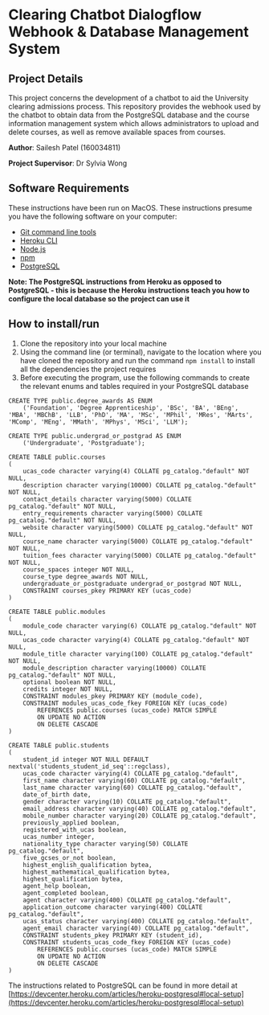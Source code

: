 # Clearing Chatbot Dialogflow Webhook & Database Management System

## Project Details
This project concerns the development of a chatbot to aid the University clearing admissions process. This repository provides the webhook used by the chatbot to obtain data from the PostgreSQL database and the course information management system which allows administrators to upload and delete courses, as well as remove available spaces from courses. 

**Author**: Sailesh Patel (160034811)

**Project Supervisor**: Dr Sylvia Wong

## Software Requirements
These instructions have been run on MacOS.
These instructions presume you have the following software on your computer:
* [Git command line tools](https://www.atlassian.com/git/tutorials/install-git)
* [Heroku CLI](https://devcenter.heroku.com/articles/heroku-cli)
* [Node.js](https://nodejs.org/en/)
* [npm](https://www.npmjs.com/get-npm)
* [PostgreSQL](https://devcenter.heroku.com/articles/heroku-postgresql#local-setup)

**Note: The PostgreSQL instructions from Heroku as opposed to PostgreSQL - this is because the Heroku instructions teach you how to configure the local database so the project can use it**


## How to install/run
1. Clone the repository into your local machine
2. Using the command line (or terminal), navigate to the location where you have cloned the repository and run the command `npm install` to install all the dependencies the project requires
3. Before executing the program, use the following commands to create the relevant enums and tables required in your PostgreSQL database

```
CREATE TYPE public.degree_awards AS ENUM
    ('Foundation', 'Degree Apprenticeship', 'BSc', 'BA', 'BEng', 'MBA', 'MBChB', 'LLB', 'PhD', 'MA', 'MSc', 'MPhil', 'MRes', 'MArts', 'MComp', 'MEng', 'MMath', 'MPhys', 'MSci', 'LLM');
```

```
CREATE TYPE public.undergrad_or_postgrad AS ENUM
    ('Undergraduate', 'Postgraduate');
```

```
CREATE TABLE public.courses
(
    ucas_code character varying(4) COLLATE pg_catalog."default" NOT NULL,
    description character varying(10000) COLLATE pg_catalog."default" NOT NULL,
    contact_details character varying(5000) COLLATE pg_catalog."default" NOT NULL,
    entry_requirements character varying(5000) COLLATE pg_catalog."default" NOT NULL,
    website character varying(5000) COLLATE pg_catalog."default" NOT NULL,
    course_name character varying(5000) COLLATE pg_catalog."default" NOT NULL,
    tuition_fees character varying(5000) COLLATE pg_catalog."default" NOT NULL,
    course_spaces integer NOT NULL,
    course_type degree_awards NOT NULL,
    undergraduate_or_postgraduate undergrad_or_postgrad NOT NULL,
    CONSTRAINT courses_pkey PRIMARY KEY (ucas_code)
)
```


```
CREATE TABLE public.modules
(
    module_code character varying(6) COLLATE pg_catalog."default" NOT NULL,
    ucas_code character varying(4) COLLATE pg_catalog."default" NOT NULL,
    module_title character varying(100) COLLATE pg_catalog."default" NOT NULL,
    module_description character varying(10000) COLLATE pg_catalog."default" NOT NULL,
    optional boolean NOT NULL,
    credits integer NOT NULL,
    CONSTRAINT modules_pkey PRIMARY KEY (module_code),
    CONSTRAINT modules_ucas_code_fkey FOREIGN KEY (ucas_code)
        REFERENCES public.courses (ucas_code) MATCH SIMPLE
        ON UPDATE NO ACTION
        ON DELETE CASCADE
)
```

```
CREATE TABLE public.students
(
    student_id integer NOT NULL DEFAULT nextval('students_student_id_seq'::regclass),
    ucas_code character varying(4) COLLATE pg_catalog."default",
    first_name character varying(60) COLLATE pg_catalog."default",
    last_name character varying(60) COLLATE pg_catalog."default",
    date_of_birth date,
    gender character varying(10) COLLATE pg_catalog."default",
    email_address character varying(40) COLLATE pg_catalog."default",
    mobile_number character varying(20) COLLATE pg_catalog."default",
    previously_applied boolean,
    registered_with_ucas boolean,
    ucas_number integer,
    nationality_type character varying(50) COLLATE pg_catalog."default",
    five_gcses_or_not boolean,
    highest_english_qualification bytea,
    highest_mathematical_qualification bytea,
    highest_qualification bytea,
    agent_help boolean,
    agent_completed boolean,
    agent character varying(400) COLLATE pg_catalog."default",
    application_outcome character varying(400) COLLATE pg_catalog."default",
    ucas_status character varying(400) COLLATE pg_catalog."default",
    agent_email character varying(40) COLLATE pg_catalog."default",
    CONSTRAINT students_pkey PRIMARY KEY (student_id),
    CONSTRAINT students_ucas_code_fkey FOREIGN KEY (ucas_code)
        REFERENCES public.courses (ucas_code) MATCH SIMPLE
        ON UPDATE NO ACTION
        ON DELETE CASCADE
)
```
The instructions related to PostgreSQL can be found in more detail at [https://devcenter.heroku.com/articles/heroku-postgresql#local-setup](https://devcenter.heroku.com/articles/heroku-postgresql#local-setup)